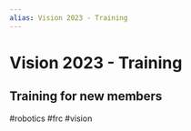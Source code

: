 ```yaml
---
alias: Vision 2023 - Training
---
```

# Vision 2023 - Training
## Training for new members
#robotics #frc #vision
